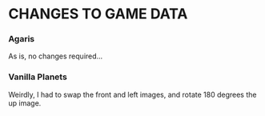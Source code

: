 


# CHANGES TO GAME DATA

### Agaris

As is, no changes required...

### Vanilla Planets

Weirdly, I had to swap the front and left images, and rotate 180 degrees the up image.